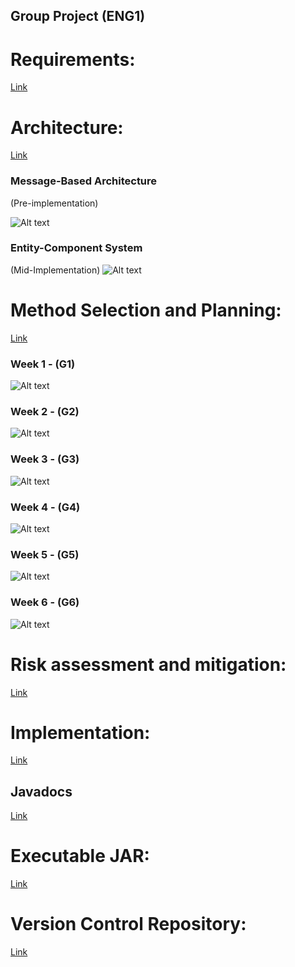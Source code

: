 ## Group Project (ENG1)

# Requirements:
[Link](Req1.pdf)

# Architecture:
[Link](Arch1.pdf)

### Message-Based Architecture

(Pre-implementation)

![Alt text](images/pre_implementation.png)

### Entity-Component System

(Mid-Implementation)
![Alt text](images/mid_implementation.png)

# Method Selection and Planning:
[Link](Plan1.pdf)

### Week 1 - (G1)
![Alt text](images/g1.png)
### Week 2 - (G2)
![Alt text](images/g2.png)
### Week 3 - (G3)
![Alt text](images/g3.png)
### Week 4 - (G4)
![Alt text](images/g4.png)
### Week 5 - (G5)
![Alt text](images/g5.png)
### Week 6 - (G6)
![Alt text](images/g6.png)

# Risk assessment and mitigation:
[Link](Risk1.pdf)

# Implementation:
[Link](Impl1.pdf)

## Javadocs
[Link](javadocs/index.html)

# Executable JAR:
[Link](Heslington-Hustle.jar)

# Version Control Repository:
[Link](https://github.com/danizhajizada/team14-main)

